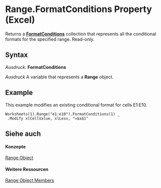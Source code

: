 
# Range.FormatConditions Property (Excel)

Returns a  **[FormatConditions](2486d4b4-605c-76d8-132a-694c0c600a81.md)** collection that represents all the conditional formats for the specified range. Read-only.


## Syntax

 _Ausdruck_. **FormatConditions**

 _Ausdruck_ A variable that represents a **Range** object.


## Example

This example modifies an existing conditional format for cells E1:E10.


```
Worksheets(1).Range("e1:e10").FormatConditions(1) _ 
 .Modify xlCellValue, xlLess, "=$a$1"
```


## Siehe auch


#### Konzepte


[Range Object](b8207778-0dcc-4570-1234-f130532cc8cd.md)
#### Weitere Ressourcen


[Range Object Members](http://msdn.microsoft.com/library/4336bf81-1e63-7e44-1792-baf366a027a7%28Office.15%29.aspx)